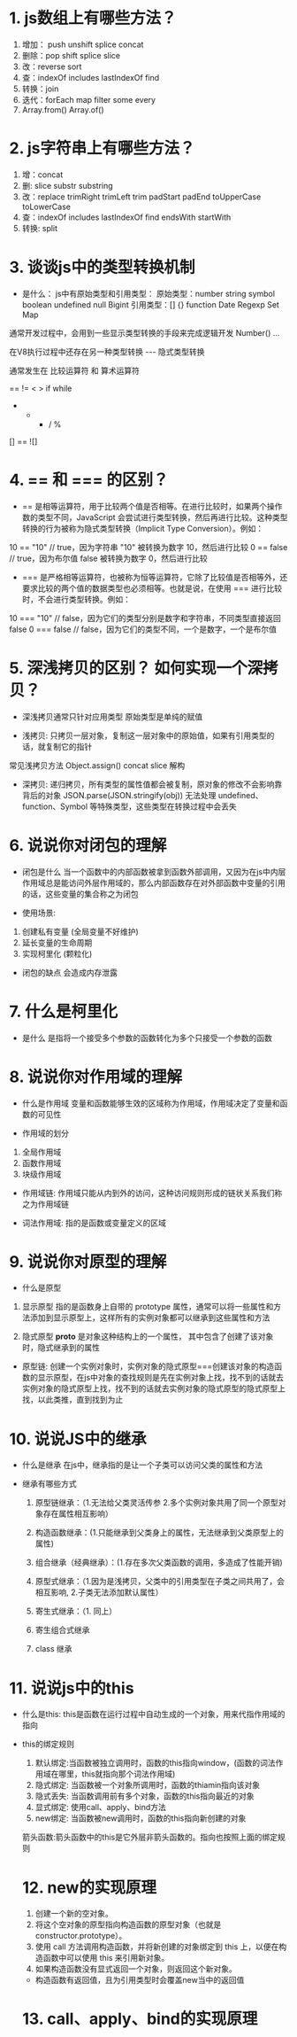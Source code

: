 # 1. js数组上有哪些方法？
1. 增加： push  unshift  splice  concat
2. 删除：pop  shift  splice  slice
3. 改：reverse sort  
4. 查：indexOf includes  lastIndexOf  find
5. 转换：join
6. 迭代：forEach  map  filter  some  every 
7. Array.from()   Array.of()


# 2. js字符串上有哪些方法？
1. 增：concat
2. 删: slice  substr  substring
3. 改：replace  trimRight  trimLeft  trim   padStart  padEnd  toUpperCase toLowerCase
4. 查：indexOf includes lastIndexOf find  endsWith  startWith
5. 转换: split

# 3. 谈谈js中的类型转换机制
- 是什么：
js中有原始类型和引用类型：
原始类型：number  string  symbol  boolean  undefined  null  Bigint 
引用类型：[]  {}  function  Date  Regexp  Set  Map

通常开发过程中，会用到一些显示类型转换的手段来完成逻辑开发
Number() ...

在V8执行过程中还存在另一种类型转换 --- 隐式类型转换

通常发生在  比较运算符  和  算术运算符

==  !=  <  >  if  while

+ - * / %


[] == ![]  


# 4. == 和 === 的区别？

- == 是相等运算符，用于比较两个值是否相等。在进行比较时，如果两个操作数的类型不同，JavaScript 会尝试进行类型转换，然后再进行比较。这种类型转换的行为被称为隐式类型转换（Implicit Type Conversion）。例如：

10 == "10" // true，因为字符串 "10" 被转换为数字 10，然后进行比较
0 == false // true，因为布尔值 false 被转换为数字 0，然后进行比较

- === 是严格相等运算符，也被称为恒等运算符，它除了比较值是否相等外，还要求比较的两个值的数据类型也必须相等。也就是说，在使用 === 进行比较时，不会进行类型转换。例如：

10 === "10" // false，因为它们的类型分别是数字和字符串，不同类型直接返回 false
0 === false // false，因为它们的类型不同，一个是数字，一个是布尔值

# 5. 深浅拷贝的区别？ 如何实现一个深拷贝？
- 深浅拷贝通常只针对应用类型 
  原始类型是单纯的赋值

- 浅拷贝: 只拷贝一层对象，复制这一层对象中的原始值，如果有引用类型的话，就复制它的指针

常见浅拷贝方法
  Object.assign()  concat  slice  解构

- 深拷贝: 递归拷贝，所有类型的属性值都会被复制，原对象的修改不会影响靠背后的对象
  JSON.parse(JSON.stringify(obj)) 无法处理 undefined、function、Symbol 等特殊类型，这些类型在转换过程中会丢失
  
# 6. 说说你对闭包的理解
- 闭包是什么 
当一个函数中的内部函数被拿到函数外部调用，又因为在js中内层作用域总是能访问外层作用域的，那么内部函数存在对外部函数中变量的引用的话，这些变量的集合称之为闭包

- 使用场景:
 1. 创建私有变量  (全局变量不好维护)
 2. 延长变量的生命周期
 3. 实现柯里化 (颗粒化)

- 闭包的缺点
会造成内存泄露

# 7. 什么是柯里化
- 是什么
是指将一个接受多个参数的函数转化为多个只接受一个参数的函数

# 8. 说说你对作用域的理解
- 什么是作用域
变量和函数能够生效的区域称为作用域，作用域决定了变量和函数的可见性

- 作用域的划分
 1. 全局作用域 
 2. 函数作用域 
 3. 块级作用域 

- 作用域链: 作用域只能从内到外的访问，这种访问规则形成的链状关系我们称之为作用域链

- 词法作用域: 指的是函数或变量定义的区域

# 9. 说说你对原型的理解
- 什么是原型
 1. 显示原型 指的是函数身上自带的 prototype 属性，通常可以将一些属性和方法添加到显示原型上，这样所有的实例对象都可以继承到这些属性和方法

 2. 隐式原型 __proto__ 是对象这种结构上的一个属性， 其中包含了创建了该对象时，隐式继承到的属性

 - 原型链: 创建一个实例对象时，实例对象的隐式原型===创建该对象的构造函数的显示原型，在js中对象的查找规则是先在实例对象上找，找不到的话就去实例对象的隐式原型上找，找不到的话就去实例对象的隐式原型的隐式原型上找，以此类推，直到找到为止

# 10. 说说JS中的继承
- 什么是继承
在js中，继承指的是让一个子类可以访问父类的属性和方法

- 继承有哪些方式

  1. 原型链继承：（1.无法给父类灵活传参  2.多个实例对象共用了同一个原型对象存在属性相互影响）
  2. 构造函数继承：(1.只能继承到父类身上的属性，无法继承到父类原型上的属性)
  3. 组合继承（经典继承）：(1.存在多次父类函数的调用，多造成了性能开销)
  
  4. 原型式继承：（1.因为是浅拷贝，父类中的引用类型在子类之间共用了，会相互影响, 2.子类无法添加默认属性）
  5. 寄生式继承：（1. 同上）
  6. 寄生组合式继承

  7. class 继承

# 11. 说说js中的this
  - 什么是this: this是函数在运行过程中自动生成的一个对象，用来代指作用域的指向

  - this的绑定规则 
    1. 默认绑定:当函数被独立调用时，函数的this指向window，(函数的词法作用域在哪里，this就指向那个词法作用域) 
    2. 隐式绑定: 当函数被一个对象所调用时，函数的thiamin指向该对象
    3. 隐式丢失: 当函数调用前有多个对象，函数的this指向最近的对象 
    4. 显式绑定: 使用call、apply、bind方法
    5. new绑定: 当函数被new调用时，函数的this指向新创建的对象

    箭头函数:箭头函数中的this是它外层非箭头函数的。指向也按照上面的绑定规则

    # 12. new的实现原理
    1. 创建一个新的空对象。
    2. 将这个空对象的原型指向构造函数的原型对象（也就是 constructor.prototype）。
    3. 使用 call 方法调用构造函数，并将新创建的对象绑定到 this 上，以便在构造函数中可以使用 this 来引用新对象。
    4. 如果构造函数没有显式返回一个对象，则返回这个新对象。
    
    - 构造函数有返回值，且为引用类型时会覆盖new当中的返回值

    # 13. call、apply、bind的实现原理
    